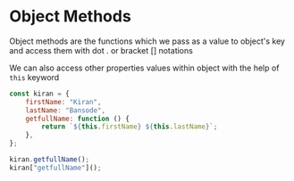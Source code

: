 # Object Methods

Object methods are the functions which we pass as a value to object's key and access them with dot . or bracket [] notations

We can also access other properties values within object with the help of `this` keyword

```js
const kiran = {
	firstName: "Kiran",
	lastName: "Bansode",
	getfullName: function () {
		return `${this.firstName} ${this.lastName}`;
	},
};

kiran.getfullName();
kiran["getfullName"]();
```
